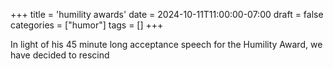 +++
title = 'humility awards'
date = 2024-10-11T11:00:00-07:00
draft = false
categories = ["humor"]
tags = []
+++

In light of his 45 minute long acceptance speech for the Humility Award, we have decided to rescind